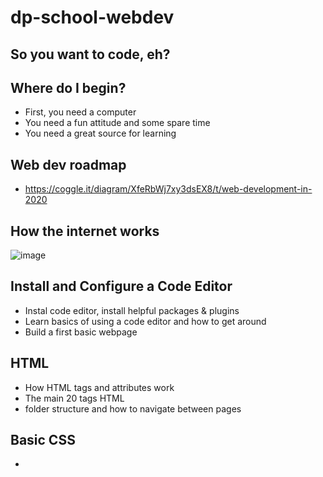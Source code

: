 # dp-school-webdev

## So you want to code, eh?


## Where do I begin?

- First, you need a computer
- You need a fun attitude and some spare time
- You need a great source for learning


## Web dev roadmap
 - https://coggle.it/diagram/XfeRbWj7xy3dsEX8/t/web-development-in-2020

## How the internet works
![image](https://user-images.githubusercontent.com/6520516/174313878-39fc2d07-4574-489e-bda6-dba484a06e1c.png)

## Install and Configure a Code Editor
 - Instal code editor, install helpful packages & plugins
 - Learn basics of using a code editor and how to get around
 - Build a first basic webpage


## HTML
 - How HTML tags and attributes work
 - The main 20 tags HTML
 - folder structure and how to navigate between pages

## Basic CSS
 - <style tags, <linko tags, style attributes
 - Creating CSS rules, how CSS selectors work, changing basic properties
 - Get really good at drawing boxes (Layouts) with flexbox and grid
 - Start learning the tricks to doing things you don't know how to do ce show an image as a circle, fade colors When you hover
 - Using a CSS reset
 - Learn to build entire websites from just a design/mockup

## JavaScript Fundamentals
- What is a Javascript
- Inserting Inline vs External JS File
- JS plugins VSCode
- Variables: let, const & var
- Data Types
- Math Operators
- Arrays (single and multi dimensional)
- Loops & Conditions (Include looping on arrays)


## JavaScript Fundamentals LESSON 2
- Classes and Objects
- OOP: Abstraction
- OOP: Encapsulation
- OOP: Inheritance
- OOP: Polymorphism
- Arrow Functions

# HTML
![image](https://user-images.githubusercontent.com/6520516/174206195-233c10b7-f9e3-4beb-8b8b-609cb5b80978.png)

![image](https://user-images.githubusercontent.com/6520516/174205215-93422e65-d9c1-4db4-bbb5-557dac44b3c8.png)

# CSS
![image](https://user-images.githubusercontent.com/6520516/174205607-baf1bcfe-9a89-4801-81f4-1dd473f7830c.png)

![image](https://user-images.githubusercontent.com/6520516/174205635-4962860d-25c0-4896-8073-31ffb7db6958.png)

![image](https://user-images.githubusercontent.com/6520516/174205660-6583867b-3f80-49be-91a5-c86c67674923.png)


## References
- https://devdocs.io/
- https://developer.mozilla.org/en-US/docs/Web/HTML
- https://web.stanford.edu/group/csp/cs21/htmlcheatsheet.pdf
## Resources
- https://crop-circle.imageonline.co/
- https://unicode-table.com/
- https://web.archive.org/

## Examples
- https://cs.dartmouth.edu/~thc/
- https://www-cs-faculty.stanford.edu/~knuth/
- https://zephireis.github.io/CV-Modern-Style/
